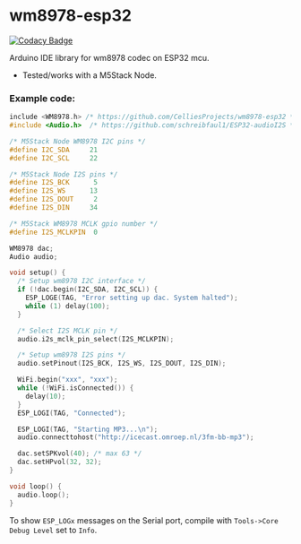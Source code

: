 # wm8978-esp32

[![Codacy Badge](https://api.codacy.com/project/badge/Grade/e81fc45de095479cba43ecff7cf94b3b)](https://app.codacy.com/manual/CelliesProjects/wm8978-esp32?utm_source=github.com&utm_medium=referral&utm_content=CelliesProjects/wm8978-esp32&utm_campaign=Badge_Grade_Dashboard)

Arduino IDE library for wm8978 codec on ESP32 mcu.

- Tested/works with a M5Stack Node.


### Example code:
```c++
include <WM8978.h> /* https://github.com/CelliesProjects/wm8978-esp32 */
#include <Audio.h>  /* https://github.com/schreibfaul1/ESP32-audioI2S */

/* M5Stack Node WM8978 I2C pins */
#define I2C_SDA     21
#define I2C_SCL     22

/* M5Stack Node I2S pins */
#define I2S_BCK      5
#define I2S_WS      13
#define I2S_DOUT     2
#define I2S_DIN     34

/* M5Stack WM8978 MCLK gpio number */
#define I2S_MCLKPIN  0

WM8978 dac;
Audio audio;

void setup() {
  /* Setup wm8978 I2C interface */
  if (!dac.begin(I2C_SDA, I2C_SCL)) {
    ESP_LOGE(TAG, "Error setting up dac. System halted");
    while (1) delay(100);
  }

  /* Select I2S MCLK pin */
  audio.i2s_mclk_pin_select(I2S_MCLKPIN);

  /* Setup wm8978 I2S pins */
  audio.setPinout(I2S_BCK, I2S_WS, I2S_DOUT, I2S_DIN);

  WiFi.begin("xxx", "xxx");
  while (!WiFi.isConnected()) {
    delay(10);
  }
  ESP_LOGI(TAG, "Connected");

  ESP_LOGI(TAG, "Starting MP3...\n");
  audio.connecttohost("http://icecast.omroep.nl/3fm-bb-mp3");

  dac.setSPKvol(40); /* max 63 */
  dac.setHPvol(32, 32);
}

void loop() {
  audio.loop();
}
```
To show `ESP_LOGx` messages on the Serial port, compile with `Tools->Core Debug Level` set to `Info`.
